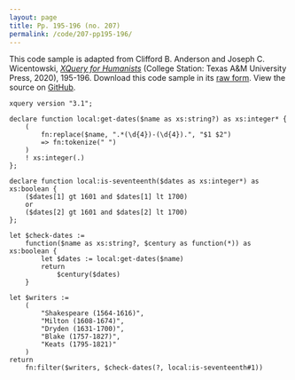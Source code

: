 ```yaml
---
layout: page
title: Pp. 195-196 (no. 207)
permalink: /code/207-pp195-196/
---
```


This code sample is adapted from Clifford B. Anderson and Joseph C. Wicentowski, 
[_XQuery for Humanists_](/) (College Station: Texas A&M University Press, 2020), 195-196. 
Download this code sample in its [raw form](/code/207-pp195-196/207-pp195-196.xq).
View the source on [GitHub](https://github.com/coding4humanists/xquery4humanists/blob/release/code/207-pp195-196/207-pp195-196.xq).

```xquery
xquery version "3.1";

declare function local:get-dates($name as xs:string?) as xs:integer* {
    (
        fn:replace($name, ".*(\d{4})-(\d{4}).", "$1 $2")
        => fn:tokenize(" ")
    )
    ! xs:integer(.)
};

declare function local:is-seventeenth($dates as xs:integer*) as xs:boolean {
    ($dates[1] gt 1601 and $dates[1] lt 1700)
    or
    ($dates[2] gt 1601 and $dates[2] lt 1700)
};

let $check-dates :=
    function($name as xs:string?, $century as function(*)) as xs:boolean {
        let $dates := local:get-dates($name)
        return
            $century($dates)
    }

let $writers :=
    (
        "Shakespeare (1564-1616)",
        "Milton (1608-1674)",
        "Dryden (1631-1700)",
        "Blake (1757-1827)",
        "Keats (1795-1821)"
    )
return
    fn:filter($writers, $check-dates(?, local:is-seventeenth#1))
```  
